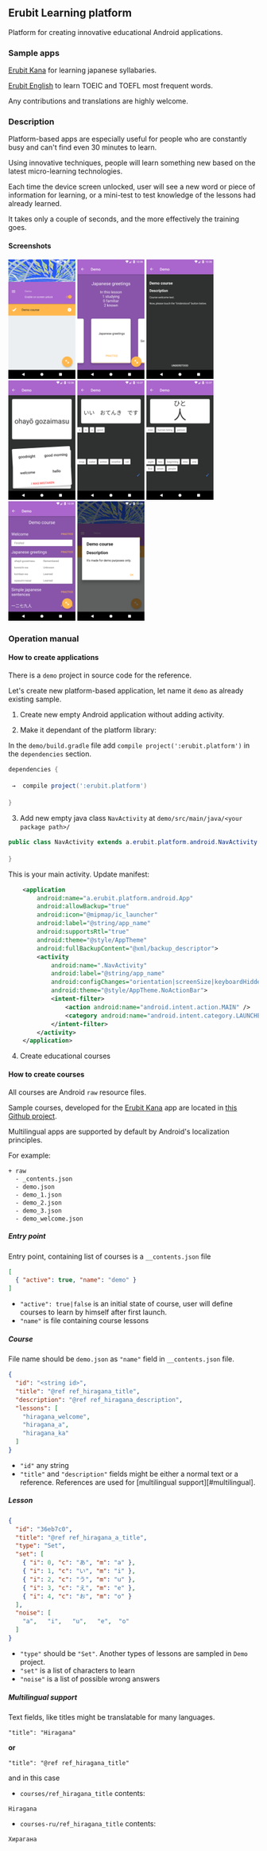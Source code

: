 ## Erubit Learning platform 
Platform for creating innovative educational Android applications.

### Sample apps

[Erubit Kana](https://play.google.com/store/apps/details?id=com.erubit.kana) for learning japanese syllabaries.

[Erubit English](https://play.google.com/store/apps/details?id=com.erubit.english) to learn TOEIC and TOEFL most frequent words. 

Any contributions and translations are highly welcome.

### Description
Platform-based apps are especially useful for people who are constantly busy and can't find even 30 minutes to learn.

Using innovative techniques, people will learn something new based on the latest micro-learning technologies.

Each time the device screen unlocked, user will see a new word or piece of information for learning, or a mini-test to test knowledge of the lessons had already learned.

It takes only a couple of seconds, and the more effectively the training goes.

#### Screenshots
<img src="img/ss1.png" height="240"> <img src="img/ss2.png" height="240"> <img src="img/ss3.png" height="240"> <img src="img/ss4.png" height="240"> <img src="img/ss5.png" height="240"> <img src="img/ss6.png" height="240"> <img src="img/ss7.png" height="240"> <img src="img/ss8.png" height="240">

### Operation manual
#### How to create applications
There is a `demo` project in source code for the reference.

Let's create new platform-based application, let name it `demo` as already existing sample.
1. Create new empty Android application without adding activity.

2. Make it dependant of the platform library:

In the `demo/build.gradle` file add `compile project(':erubit.platform')` in the `dependencies` section.
```gradle
dependencies {

 →  compile project(':erubit.platform')

}
```

3. Add new empty java class `NavActivity` at `demo/src/main/java/<your package path>/`

```java
public class NavActivity extends a.erubit.platform.android.NavActivity {

}
```
This is your main activity. Update manifest:
```xml
    <application
        android:name="a.erubit.platform.android.App"
        android:allowBackup="true"
        android:icon="@mipmap/ic_launcher"
        android:label="@string/app_name"
        android:supportsRtl="true"
        android:theme="@style/AppTheme"
        android:fullBackupContent="@xml/backup_descriptor">
        <activity
            android:name=".NavActivity"
            android:label="@string/app_name"
            android:configChanges="orientation|screenSize|keyboardHidden"
            android:theme="@style/AppTheme.NoActionBar">
            <intent-filter>
                <action android:name="android.intent.action.MAIN" />
                <category android:name="android.intent.category.LAUNCHER" />
            </intent-filter>
        </activity>
    </application>
```

4. Create educational courses

#### How to create courses
All courses are Android `raw` resource files.

Sample courses, developed for the [Erubit Kana](https://play.google.com/store/apps/details?id=com.erubit.kana) app are located in [this Github project](https://github.com/erubit-open/kana-courses).
 
Multilingual apps are supported by default by Android's localization principles.

For example:
```
+ raw
  - _contents.json
  - demo.json
  - demo_1.json
  - demo_2.json
  - demo_3.json
  - demo_welcome.json
```

##### Entry point
Entry point, containing list of courses is a `__contents.json` file
```json
[
  { "active": true, "name": "demo" }
]
```
* `"active": true|false` is an initial state of course, user will define courses to learn by himself
after first launch.
* `"name"` is file containing course lessons

##### Course
File name should be `demo.json` as `"name"` field in `__contents.json` file.
```json
{
  "id": "<string id>",
  "title": "@ref ref_hiragana_title",
  "description": "@ref ref_hiragana_description",
  "lessons": [
    "hiragana_welcome",
    "hiragana_a",
    "hiragana_ka"
  ]
}
```
* `"id"` any string
* `"title"` and `"description"` fields might be either a normal text or a reference.
References are used for [multilingual support][#multilingual].

##### Lesson
```json
{
  "id": "36eb7c0",
  "title": "@ref ref_hiragana_a_title",
  "type": "Set",
  "set": [
    { "i": 0, "c": "あ", "m": "a" },
    { "i": 1, "c": "い", "m": "i" },
    { "i": 2, "c": "う", "m": "u" },
    { "i": 3, "c": "え", "m": "e" },
    { "i": 4, "c": "お", "m": "o" }
  ],
  "noise": [
    "a",   "i",   "u",   "e",  "o"
  ]
}
```
* `"type"` should be `"Set"`. Another types of lessons are sampled in `Demo` project.
* `"set"` is a list of characters to learn
* `"noise"` is a list of possible wrong answers

##### <a name="multilingual"></a>Multilingual support
Text fields, like titles might be translatable for many languages.

```
"title": "Hiragana"
```

**or**

```
"title": "@ref ref_hiragana_title"
```

and in this case

* `courses/ref_hiragana_title` contents:
```
Hiragana
```
* `courses-ru/ref_hiragana_title` contents:
```
Хирагана
```


